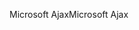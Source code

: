 <span data-ttu-id="b1c13-101">Microsoft Ajax</span><span class="sxs-lookup"><span data-stu-id="b1c13-101">Microsoft Ajax</span></span>
